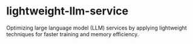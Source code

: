 # lightweight-llm-service
Optimizing large language model (LLM) services by applying lightweight techniques for faster training and memory efficiency.
